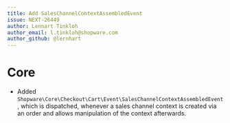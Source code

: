 ```yaml
---
title: Add SalesChannelContextAssembledEvent
issue: NEXT-26449
author: Lennart Tinkloh
author_email: l.tinkloh@shopware.com
author_github: @lernhart
---
```

# Core
* Added `Shopware\Core\Checkout\Cart\Event\SalesChannelContextAssembledEvent`,  which is dispatched, whenever a sales channel context is created via an order and allows manipulation of the context afterwards.
